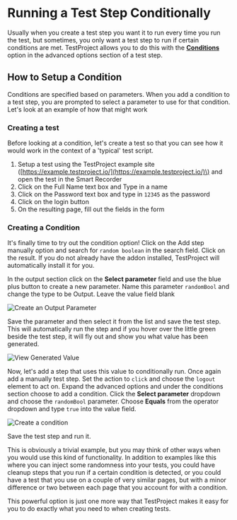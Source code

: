 # Running a Test Step Conditionally

Usually when you create a test step you want it to run every time you run the test, but sometimes, you only want a test step to run if certain conditions are met. TestProject allows you to do this with the [**Conditions** ](steps-widget.md#conditions)option in the advanced options section of a test step.

## How to Setup a Condition

Conditions are specified based on parameters. When you add a condition to a test step, you are prompted to select a parameter to use for that condition. Let's look at an example of how that might work

### Creating a test

Before looking at a condition, let's create a test so that you can see how it would work in the context of a 'typical' test script.

1. Setup a test using the TestProject example site \([https://example.testproject.io/](https://example.testproject.io/)\) and open the test in the Smart Recorder
2. Click on the Full Name text box and Type in a name
3. Click on the Password text box and type in `12345` as the password
4. Click on the login button
5. On the resulting page, fill out the fields in the form

### Creating a Condition

It's finally time to try out the condition option! Click on the Add step manually option and search for `random boolean` in the search field. Click on the result. If you do not already have the addon installed, TestProject will automatically install it for you.

In the output section click on the **Select parameter** field and use the blue plus button to create a new parameter. Name this parameter `randomBool` and change the type to be Output. Leave the value field blank

![Create an Output Parameter](../../.gitbook/assets/image%20%28179%29.png)

Save the parameter and then select it from the list and save the test step. This will automatically run the step and if you hover over the little green beside the test step, it will fly out and show you what value has been generated.

![View Generated Value](../../.gitbook/assets/image%20%28215%29.png)

Now, let's add a step that uses this value to conditionally run. Once again add a manually test step. Set the action to `click` and choose the `logout` element to act on. Expand the advanced options and under the conditions section choose to add a condition. Click the **Select parameter** dropdown and choose the `randomBool` parameter. Choose **Equals** from the operator dropdown and type `true` into the value field.

![Create a condition](../../.gitbook/assets/image%20%28209%29.png)

Save the test step and run it.

This is obviously a trivial example, but you may think of other ways when you would use this kind of functionality. In addition to examples like this where you can inject some randomness into your tests, you could have cleanup steps that you run if a certain condition is detected, or you could have a test that you use on a couple of very similar pages, but with a minor difference or two between each page that you account for with a condition.

This powerful option is just one more way that TestProject makes it easy for you to do exactly what you need to when creating tests.

